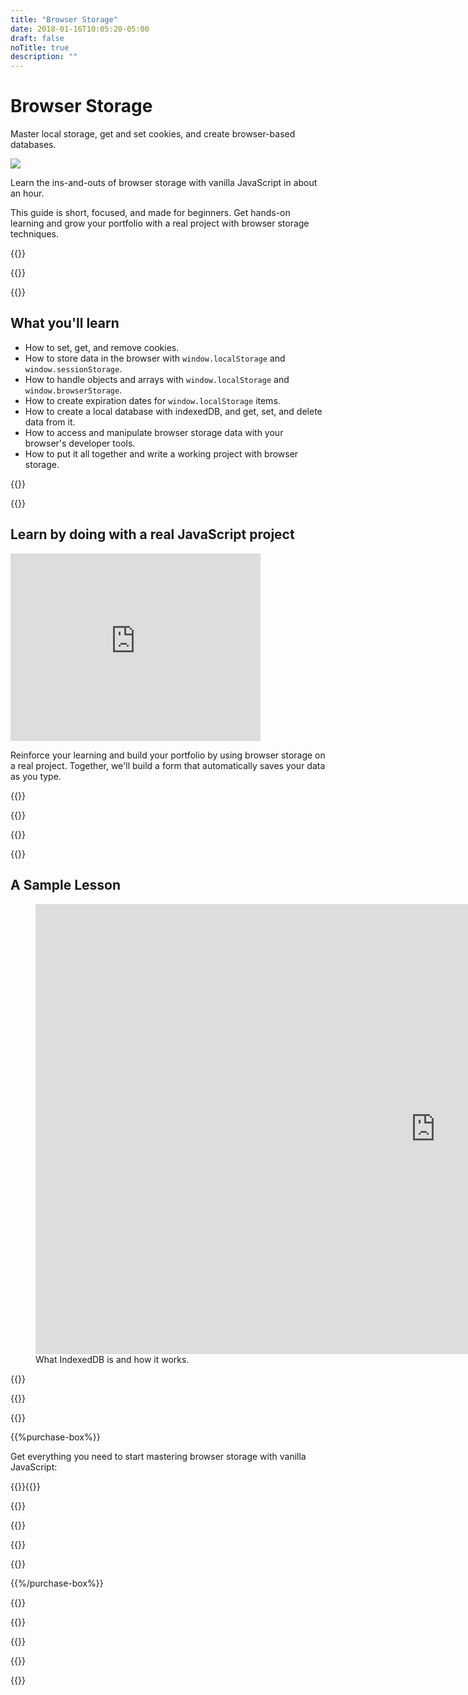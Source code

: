 ```yaml
---
title: "Browser Storage"
date: 2018-01-16T10:05:20-05:00
draft: false
noTitle: true
description: ""
---
```


<h1 class="no-padding-top no-margin-bottom h5 text-sans">Browser Storage</h1>
<p><span class="text-xlarge text-serif">Master local storage, get and set cookies, and create browser-based databases.</span></p>

<img class="img-center img-hero" src="/img/guides/browser-storage.png">

<span class="text-large">Learn the ins-and-outs of browser storage with vanilla JavaScript in about an hour.</span>

This guide is short, focused, and made for beginners. Get hands-on learning and grow your portfolio with a real project with browser storage techniques.

{{<cta for="guide">}}

<div class="padding-bottom-small">{{<pricing-link>}}</div>

{{<used-by>}}

## What you'll learn

- How to set, get, and remove cookies.
- How to store data in the browser with `window.localStorage` and `window.sessionStorage`.
- How to handle objects and arrays with `window.localStorage` and `window.browserStorage`.
- How to create expiration dates for `window.localStorage` items.
- How to create a local database with indexedDB, and get, set, and delete data from it.
- How to access and manipulate browser storage data with your browser's developer&nbsp;tools.
- How to put it all together and write a working project with browser storage.

{{<formats>}}

{{<testimonial-group group="learn">}}

## Learn by doing with a real JavaScript project

<iframe src="https://player.vimeo.com/video/537337239?badge=0&amp;autopause=0&amp;player_id=0&amp;app_id=58479" width="400" height="300" frameborder="0" allow="autoplay; fullscreen; picture-in-picture" allowfullscreen></iframe>

Reinforce your learning and build your portfolio by using browser storage on a real project. Together, we'll build a form that automatically saves your data as you type.

{{<bonuses>}}

{{<pricing-link>}}

{{<testimonial-group group="slack">}}

{{<skills>}}

## A Sample Lesson

<figure>
	<iframe class="no-margin-bottom" src="https://player.vimeo.com/video/529144692?badge=0&amp;autopause=0&amp;player_id=0&amp;app_id=58479" width="1280" height="720" frameborder="0" allow="autoplay; fullscreen; picture-in-picture" allowfullscreen></iframe>
	<figcaption>What IndexedDB is and how it works.</figcaption>
</figure>

{{<sample>}}

{{<money-back>}}

{{<cta for="bio">}}

{{%purchase-box%}}

Get everything you need to start mastering browser storage with vanilla JavaScript:

{{<purchase-summary>}}{{</purchase-summary>}}

{{<cta for="guide-buy">}}

{{<purchase-link product="browserStorage">}}

{{<purchase-upsell upsell="advanced">}}

{{<sales-numbers>}}

{{%/purchase-box%}}

{{<testimonial-group group="purchase">}}

{{<faq>}}

{{<pricing-link>}}

{{<testimonial-group group="faq">}}

{{<not-ready-yet>}}